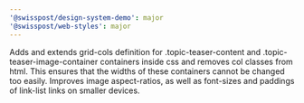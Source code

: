 ```yaml
---
'@swisspost/design-system-demo': major
'@swisspost/web-styles': major
---
```


Adds and extends grid-cols definition for .topic-teaser-content and .topic-teaser-image-container containers inside css and removes col classes from html. This ensures that the widths of these containers cannot be changed too easily.
Improves image aspect-ratios, as well as font-sizes and paddings of link-list links on smaller devices.
